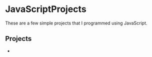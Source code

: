 # JavaScriptProjects
 
These are a few simple projects that I programmed using JavaScript.

<h2>Projects</h2>
<ul>
 <li><a href</li>
</ul>
